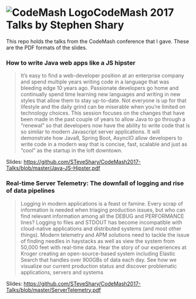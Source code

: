 # ![CodeMash Logo](http://www.codemash.org/wp-content/themes/codemash/images/codemash-icon-featured-box.png)CodeMash 2017 Talks by Stephen Shary

This repo holds the talks from the CodeMash conference that I gave.  These are the PDF formats of the slides.

### How to write Java web apps like a JS hipster
> It’s easy to find a web-developer position at an enterprise company and spend multiple years writing code in a language that was bleeding edge 10 years ago. Passionate developers go home and continually spend time learning new languages and writing in new styles that allow them to stay up-to-date. Not everyone is up for that lifestyle and the daily grind can be miserable when you’re limited on technology choices. This session focuses on the changes that have been made in the past couple of years to allow Java to go through a “renewal” so that developers now have the ability to write code that is so similar to modern Javascript server applications. It will demonstrate how Java8, Spring Boot, AsyncIO allow developers to write code in a modern way that is concise, fast, scalable and just as “cool” as the startup in the loft downtown.

Slides: https://github.com/STeveShary/CodeMash2017-Talks/blob/master/Java-JS-Hipster.pdf

### Real-time Server Telemetry: The downfall of logging and rise of data pipelines
> Logging in modern applications is a feast or famine. Every scrap of information is needed when triaging production issues, but who can find relevant information among all the DEBUG and PERFORMANCE lines? Logging to files and STDOUT has become incompatible with cloud-native applications and distributed systems (and most other things). Modern telemetry and APM solutions need to tackle the issue of finding needles in haystacks as well as view the system from 50,000 feet with real-time data. Hear the story of our experiences at Kroger creating an open-source-based system including Elastic Search that handles over 900GBs of data each day. See how we visualize our current production status and discover problematic applications, servers and systems

Slides: https://github.com/STeveShary/CodeMash2017-Talks/blob/master/ServerTelemetry.pdf
